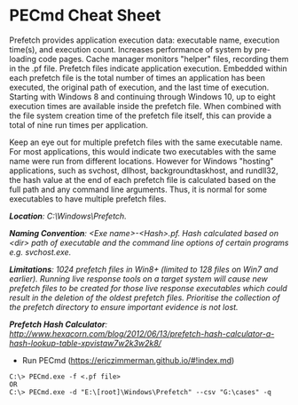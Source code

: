 # PECmd Cheat Sheet

Prefetch provides application execution data: executable name, execution time(s), and execution count. Increases performance of system by pre-loading code pages. Cache manager monitors "helper" files, recording them in the .pf file. Prefetch files indicate application execution. Embedded within each prefetch file is the total number of times an application has been executed, the original path of execution, and the last time of execution. Starting with Windows 8 and continuing through Windows 10, up to eight execution times are available inside the prefetch file. When combined with the file system creation time of the prefetch file itself, this can provide a total of nine run times per application.

Keep an eye out for multiple prefetch files with the same executable name. For most applications, this would indicate two executables with the same name were run from different locations. However for Windows "hosting" applications, such as svchost, dllhost, backgroundtaskhost, and rundll32, the hash value at the end of each prefetch file is calculated based on the full path and any command line arguments. Thus, it is normal for some executables to have multiple prefetch files.

***Location**: C:\Windows\Prefetch.*

***Naming Convention**: \<Exe name>-\<Hash>.pf. Hash calculated based on \<dir> path of executable and the command line options of certain programs e.g. svchost.exe.*

***Limitations**: 1024 prefetch files in Win8+ (limited to 128 files on Win7 and earlier). Running live response tools on a target system will cause new prefetch files to be created for those live response executables which could result in the deletion of the oldest prefetch files. Prioritise the collection of the prefetch directory to ensure important evidence is not lost.*

***Prefetch Hash Calculator**: http://www.hexacorn.com/blog/2012/06/13/prefetch-hash-calculator-a-hash-lookup-table-xpvistaw7w2k3w2k8/*

- Run PECmd (https://ericzimmerman.github.io/#!index.md)

```
C:\> PECmd.exe -f <.pf file>
OR
C:\> PECmd.exe -d "E:\[root]\Windows\Prefetch" --csv "G:\cases" -q
```
